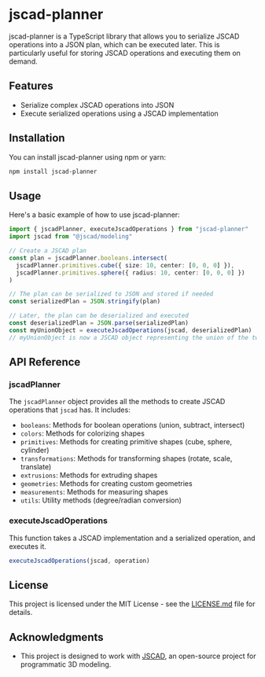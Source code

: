 # jscad-planner

jscad-planner is a TypeScript library that allows you to serialize JSCAD operations into a JSON plan, which can be executed later. This is particularly useful for storing JSCAD operations and executing them on demand.

## Features

- Serialize complex JSCAD operations into JSON
- Execute serialized operations using a JSCAD implementation

## Installation

You can install jscad-planner using npm or yarn:

```bash
npm install jscad-planner
```

## Usage

Here's a basic example of how to use jscad-planner:

```typescript
import { jscadPlanner, executeJscadOperations } from "jscad-planner"
import jscad from "@jscad/modeling"

// Create a JSCAD plan
const plan = jscadPlanner.booleans.intersect(
  jscadPlanner.primitives.cube({ size: 10, center: [0, 0, 0] }),
  jscadPlanner.primitives.sphere({ radius: 10, center: [0, 0, 0] })
)

// The plan can be serialized to JSON and stored if needed
const serializedPlan = JSON.stringify(plan)

// Later, the plan can be deserialized and executed
const deserializedPlan = JSON.parse(serializedPlan)
const myUnionObject = executeJscadOperations(jscad, deserializedPlan)
// myUnionObject is now a JSCAD object representing the union of the two shapes
```

## API Reference

### jscadPlanner

The `jscadPlanner` object provides all the methods to create JSCAD operations that `jscad` has. It includes:

- `booleans`: Methods for boolean operations (union, subtract, intersect)
- `colors`: Methods for colorizing shapes
- `primitives`: Methods for creating primitive shapes (cube, sphere, cylinder)
- `transformations`: Methods for transforming shapes (rotate, scale, translate)
- `extrusions`: Methods for extruding shapes
- `geometries`: Methods for creating custom geometries
- `measurements`: Methods for measuring shapes
- `utils`: Utility methods (degree/radian conversion)

### executeJscadOperations

This function takes a JSCAD implementation and a serialized operation, and executes it.

```typescript
executeJscadOperations(jscad, operation)
```

## License

This project is licensed under the MIT License - see the [LICENSE.md](LICENSE) file for details.

## Acknowledgments

- This project is designed to work with [JSCAD](https://github.com/jscad/OpenJSCAD.org), an open-source project for programmatic 3D modeling.

